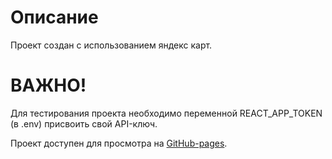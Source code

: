 # Описание

Проект создан с использованием яндекс карт.

# ВАЖНО!
Для тестирования проекта необходимо переменной REACT_APP_TOKEN (в .env) присвоить свой API-ключ.

Проект доступен для просмотра на [GitHub-pages](https://tbsthemountainssay.github.io/Taxi/).